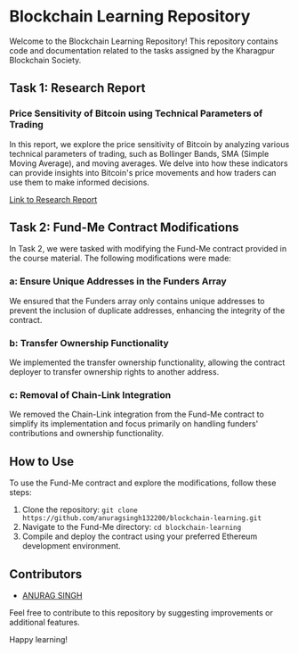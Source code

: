 # Blockchain Learning Repository

Welcome to the Blockchain Learning Repository! This repository contains code and documentation related to the tasks assigned by the Kharagpur Blockchain Society.

## Task 1: Research Report

### Price Sensitivity of Bitcoin using Technical Parameters of Trading

In this report, we explore the price sensitivity of Bitcoin by analyzing various technical parameters of trading, such as Bollinger Bands, SMA (Simple Moving Average), and moving averages. We delve into how these indicators can provide insights into Bitcoin's price movements and how traders can use them to make informed decisions.

[Link to Research Report]((https://github.com/anuragsingh132200/blockchain-learning/blob/main/Price%20Sensitivity%20Analysis%20of%20Bitcoin%20Using%20Technical%20Trading%20Indicators.pdf))

## Task 2: Fund-Me Contract Modifications

In Task 2, we were tasked with modifying the Fund-Me contract provided in the course material. The following modifications were made:

### a: Ensure Unique Addresses in the Funders Array

We ensured that the Funders array only contains unique addresses to prevent the inclusion of duplicate addresses, enhancing the integrity of the contract.

### b: Transfer Ownership Functionality

We implemented the transfer ownership functionality, allowing the contract deployer to transfer ownership rights to another address.

### c: Removal of Chain-Link Integration

We removed the Chain-Link integration from the Fund-Me contract to simplify its implementation and focus primarily on handling funders' contributions and ownership functionality.

## How to Use

To use the Fund-Me contract and explore the modifications, follow these steps:

1. Clone the repository: `git clone https://github.com/anuragsingh132200/blockchain-learning.git`
2. Navigate to the Fund-Me directory: `cd blockchain-learning`
3. Compile and deploy the contract using your preferred Ethereum development environment.

## Contributors

- [ANURAG SINGH](https://github.com/anuragsingh132200/)

Feel free to contribute to this repository by suggesting improvements or additional features.

Happy learning!

